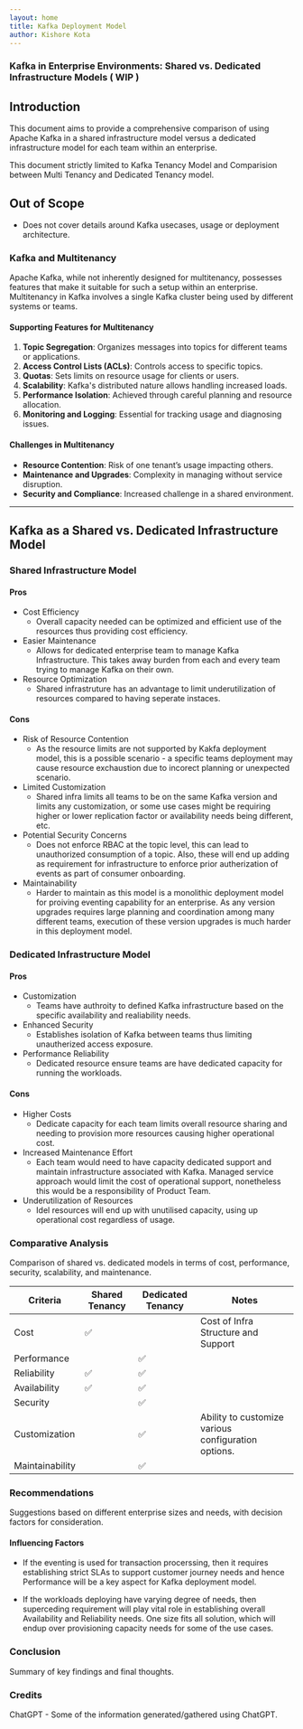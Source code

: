 ```yaml
---
layout: home
title: Kafka Deployment Model
author: Kishore Kota
---
```



### Kafka in Enterprise Environments: Shared vs. Dedicated Infrastructure Models ( WIP )

## Introduction
This document aims to provide a comprehensive comparison of using Apache Kafka in a shared infrastructure model versus a dedicated infrastructure model for each team within an enterprise.

This document strictly limited to Kafka Tenancy Model and Comparision between Multi Tenancy and Dedicated Tenancy model.


## Out of Scope

- Does not cover details around Kafka usecases, usage or deployment architecture.

### Kafka and Multitenancy
Apache Kafka, while not inherently designed for multitenancy, possesses features that make it suitable for such a setup within an enterprise. Multitenancy in Kafka involves a single Kafka cluster being used by different systems or teams.

#### Supporting Features for Multitenancy
1. **Topic Segregation**: Organizes messages into topics for different teams or applications.
2. **Access Control Lists (ACLs)**: Controls access to specific topics.
3. **Quotas**: Sets limits on resource usage for clients or users.
4. **Scalability**: Kafka's distributed nature allows handling increased loads.
5. **Performance Isolation**: Achieved through careful planning and resource allocation.
6. **Monitoring and Logging**: Essential for tracking usage and diagnosing issues.

#### Challenges in Multitenancy
- **Resource Contention**: Risk of one tenant’s usage impacting others.
- **Maintenance and Upgrades**: Complexity in managing without service disruption.
- **Security and Compliance**: Increased challenge in a shared environment.

---

## Kafka as a Shared vs. Dedicated Infrastructure Model

### Shared Infrastructure Model
#### Pros
- Cost Efficiency 
  * Overall capacity needed can be optimized and efficient use of the resources thus providing cost efficiency.
- Easier Maintenance
  * Allows for dedicated enterprise team to manage Kafka Infrastructure. This takes away burden from each and every team trying to manage Kafka on their own.
- Resource Optimization
  * Shared infrastruture has an advantage to limit underutilization of resources compared to having seperate instaces.

#### Cons
- Risk of Resource Contention
   * As the resource limits are not supported by Kakfa deployment model, this is a possible scenario - a specific teams deployment may cause resource exchaustion due to incorect planning or unexpected scenario.  
- Limited Customization
  * Shared infra limits all teams to be on the same Kafka version and limits any customization, or some use cases might be requiring higher or lower replication factor or availability needs being different, etc.
- Potential Security Concerns
  * Does not enforce RBAC at the topic level, this can lead to unauthorized consumption of a topic. Also, these will end up adding as requirement for infrastructure to enforce prior autherization of events as part of consumer onboarding.
- Maintainability
  * Harder to maintain as this model is a monolithic deployment model for proiving eventing capability for an enterprise. As any version upgrades requires large planning and coordination among many different teams, execution of these version upgrades is much harder in this deployment model. 

### Dedicated Infrastructure Model
#### Pros
- Customization
  * Teams have authroity to defined Kafka infrastructure based on the specific availability and realiability needs.
- Enhanced Security
  * Establishes isolation of Kafka between teams thus limiting unautherized access exposure. 
- Performance Reliability
  * Dedicated resource ensure teams are have dedicated capacity for running the workloads.

#### Cons
- Higher Costs
  * Dedicate capacity for each team limits overall resource sharing and needing to provision more resources causing higher operational cost.
- Increased Maintenance Effort
  * Each team would need to have capacity dedicated support and maintain infrastructure associated with Kafka. Managed service approach would limit the cost of operational support, nonetheless this would be a responsibility of Product Team.
- Underutilization of Resources
  * Idel resources will end up with unutilised capacity, using up operational cost regardless of usage.

### Comparative Analysis
Comparison of shared vs. dedicated models in terms of cost, performance, security, scalability, and maintenance.



| Criteria         | Shared Tenancy | Dedicated Tenancy | Notes |
|------------------|---------------------|----------------------|-----------------|
| Cost             |  ✅         |                   | Cost of Infra Structure and Support           |
| Performance  |               | ✅             |             |
| Reliability              | ✅              | ✅             |          |
| Availability | ✅ | ✅  | |
| Security |  | ✅ | |
| Customization | | ✅ | Ability to customize various configuration options.|
| Maintainability| | ✅  ||





### Recommendations
Suggestions based on different enterprise sizes and needs, with decision factors for consideration.

#### Influencing Factors
- If the eventing is used for transaction procerssing, then it requires establishing strict SLAs to support customer journey needs and hence Performance will be a key aspect for Kafka deployment model.

- If the workloads deploying have varying degree of needs, then superceding requirement will play vital role in establishing overall Availability and Reliability needs. One size fits all solution, which will endup over provisioning capacity needs for some of the use cases.

### Conclusion
Summary of key findings and final thoughts.


### Credits
ChatGPT - Some of the information generated/gathered using ChatGPT.
